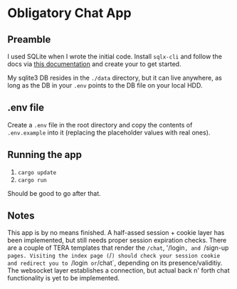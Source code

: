 # Obligatory Chat App

## Preamble

I used SQLite when I wrote the initial code. Install `sqlx-cli` and follow the docs via [this documentation](https://lib.rs/crates/sqlx-cli) and create your to get started.

My sqlite3 DB resides in the `./data` directory, but it can live anywhere, as long as the DB in your `.env` points to the DB file on your local HDD.

## .env file

Create a `.env` file in the root directory and copy the contents of `.env.example` into it (replacing the placeholder values with real ones).

## Running the app

1. `cargo update`
2. `cargo run`

Should be good to go after that.

## Notes

This app is by no means finished. A half-assed session + cookie layer has been implemented, but still needs proper session expiration checks. There are a couple of TERA templates that render the `/chat`, '/login`, and `/sign-up` pages. Visiting the index page (`/`) should check your session cookie and redirect you to `/login` or`/chat`, depending on its presence/validitiy. The websocket layer establishes a connection, but actual back n' forth chat functionality is yet to be implemented.
